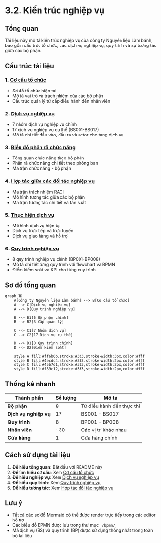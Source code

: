 # 3.2. Kiến trúc nghiệp vụ

## Tổng quan

Tài liệu này mô tả kiến trúc nghiệp vụ của công ty Nguyên liệu Làm bánh, bao gồm cấu trúc tổ chức, các dịch vụ nghiệp vụ, quy trình và sự tương tác giữa các bộ phận.

## Cấu trúc tài liệu

### 1. [Cơ cấu tổ chức](./co-cau-to-chuc.md)

- Sơ đồ tổ chức hiện tại
- Mô tả vai trò và trách nhiệm của các bộ phận
- Cấu trúc quản lý từ cấp điều hành đến nhân viên

### 2. [Dịch vụ nghiệp vụ](./dich-vu-nghiep-vu.md)

- 7 nhóm dịch vụ nghiệp vụ chính
- 17 dịch vụ nghiệp vụ cụ thể (BS001-BS017)
- Mô tả chi tiết đầu vào, đầu ra và actor cho từng dịch vụ

### 3. [Biểu đồ phân rã chức năng](./bieu-do-phan-ra-chuc-nang.md)

- Tổng quan chức năng theo bộ phận
- Phân rã chức năng chi tiết theo phòng ban
- Ma trận chức năng - bộ phận

### 4. [Hợp tác giữa các đối tác nghiệp vụ](./hop-tac-doi-tac-nghiep-vu.md)

- Ma trận trách nhiệm RACI
- Mô hình tương tác giữa các bộ phận
- Ma trận tương tác chi tiết và tần suất

### 5. [Thực hiện dịch vụ](./thuc-hien-dich-vu.md)

- Mô hình dịch vụ hiện tại
- Dịch vụ trực tiếp và trực tuyến
- Dịch vụ giao hàng và hỗ trợ

### 6. [Quy trình nghiệp vụ](./quy-trinh-nghiep-vu.md)

- 8 quy trình nghiệp vụ chính (BP001-BP008)
- Mô tả chi tiết từng quy trình với flowchart và BPMN
- Điểm kiểm soát và KPI cho từng quy trình

## Sơ đồ tổng quan

```mermaid
graph TD
    A[Công ty Nguyên liệu Làm bánh] --> B[Cơ cấu tổ chức]
    A --> C[Dịch vụ nghiệp vụ]
    A --> D[Quy trình nghiệp vụ]

    B --> B1[8 Bộ phận chính]
    B --> B2[3 Cấp quản lý]

    C --> C1[7 Nhóm dịch vụ]
    C --> C2[17 Dịch vụ cụ thể]

    D --> D1[8 Quy trình chính]
    D --> D2[Điểm kiểm soát]

    style A fill:#ff6b6b,stroke:#333,stroke-width:3px,color:#fff
    style B fill:#4ecdc4,stroke:#333,stroke-width:2px,color:#fff
    style C fill:#45b7d1,stroke:#333,stroke-width:2px,color:#fff
    style D fill:#f39c12,stroke:#333,stroke-width:2px,color:#fff
```

## Thống kê nhanh

| Thành phần            | Số lượng | Mô tả                     |
| --------------------- | -------- | ------------------------- |
| **Bộ phận**           | 8        | Từ điều hành đến thực thi |
| **Dịch vụ nghiệp vụ** | 17       | BS001 - BS017             |
| **Quy trình**         | 8        | BP001 - BP008             |
| **Nhân viên**         | ~30      | Các vị trí khác nhau      |
| **Cửa hàng**          | 1        | Cửa hàng chính            |

## Cách sử dụng tài liệu

1. **Để hiểu tổng quan**: Bắt đầu với README này
2. **Để tìm hiểu cơ cấu**: Xem [Cơ cấu tổ chức](./co-cau-to-chuc.md)
3. **Để hiểu nghiệp vụ**: Xem [Dịch vụ nghiệp vụ](./dich-vu-nghiep-vu.md)
4. **Để hiểu quy trình**: Xem [Quy trình nghiệp vụ](./quy-trinh-nghiep-vu.md)
5. **Để hiểu tương tác**: Xem [Hợp tác đối tác nghiệp vụ](./hop-tac-doi-tac-nghiep-vu.md)

## Lưu ý

- Tất cả các sơ đồ Mermaid có thể được render trực tiếp trong các editor hỗ trợ
- Các biểu đồ BPMN được lưu trong thư mục `./bpmn/`
- Mã dịch vụ (BS) và quy trình (BP) được sử dụng thống nhất trong toàn bộ tài liệu
